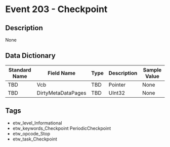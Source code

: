 # Event 203 - Checkpoint

## Description
None

## Data Dictionary
|Standard Name|Field Name|Type|Description|Sample Value|
|---|---|---|---|---|
|TBD|Vcb|TBD|Pointer|None|None|
|TBD|DirtyMetaDataPages|TBD|UInt32|None|None|

## Tags
* etw_level_Informational
* etw_keywords_Checkpoint PeriodicCheckpoint
* etw_opcode_Stop
* etw_task_Checkpoint
